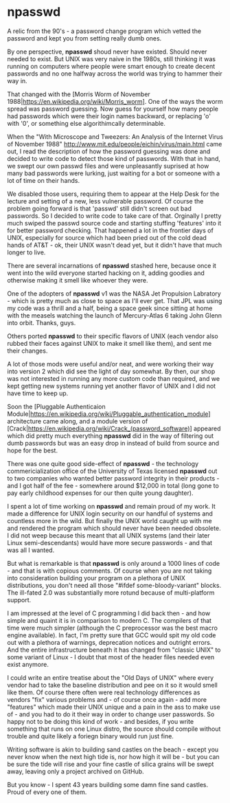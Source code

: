 # npasswd
A relic from the 90's - a password change program which vetted the password and kept you from setting really dumb ones.

By one perspective, **npasswd** shoud never have existed.  Should never needed to exist.  But UNIX was very naive in the 1980s, still thinking it was running on computers where people were smart enough to create decent passwords and no one halfway across the world was trying to hammer their way in.

That changed with the [Morris Worm of November 1988|https://en.wikipedia.org/wiki/Morris_worm].  One of the ways the worm spread was password guessing.  Now guess for yourself how many people had passwords which were their login names backward, or replacing 'o' with '0', or something else algorithimcally determinable. 

When the "With Microscope and Tweezers: An Analysis of the Internet Virus of November 1988" http://www.mit.edu/people/eichin/virus/main.html came out, I read the description of how the password guessing was done and decided to write code to detect those kind of passwords.  With that in hand, we swept our own passwd files and were unpleasantly suprised at how many bad passwords were lurking, just waiting for a bot or someone with a lot of time on their hands.

We disabled those users, requiring them to appear at the Help Desk for the lecture and setting of a new, less vulnerable password.  Of course the problem going forward is that 'passwd' still didn't screen out bad passwords.  So I decided to write code to take care of that.  Orginally I pretty much swiped the passwd source code and starting stuffing 'features' into it for better password checking.  That happened a lot in the frontier days of UNIX, especially for source which had been pried out of the cold dead hands of AT&T - ok, their UNIX wasn't dead yet, but it didn't have that much longer to live.

There are several incarnations of **npasswd** stashed here, because once it went into the wild everyone started hacking on it, adding goodies and otherwise making it smell like whoever they were.

One of the adopters of **npasswd** v1 was the NASA Jet Propulsion Labratory - which is pretty much as close to space as I'll ever get.  That JPL was using my code was a thrill and a half, being a space geek since sitting at home with the measels watching the launch of Mercury-Atlas 6 taking John Glenn into orbit.  Thanks, guys.

Others ported **npasswd** to their specific flavors of UNIX (each vendor also rubbed their faces against UNIX to make it smell like them), and sent me their changes. 

A lot of those mods were useful and/or neat, and were working their way into version 2 which did see the light of day somewhat.  By then, our shop was not interested in running any more custom code than required, and we kept getting new systems running yet another flavor of UNIX and I did not have time to keep up.

Soon the [Pluggable Authenticaion Module|https://en.wikipedia.org/wiki/Pluggable_authentication_module] architecture came along, and a module version of [Crack|https://en.wikipedia.org/wiki/Crack_(password_software)] appeared which did pretty much everything **npasswd** did in the way of filtering out dumb passwords but was an easy drop in instead of build from source and hope for the best.

There was one quite good side-effect of **npasswd** - the technology commericialization office of the University of Texas licensed **npasswd** out to two companies who wanted better password integrity in their products - and I got half of the fee - somewhere around $12,000 in total (long gone to pay early childhood expenses for our then quite young daughter).

I spent a lot of time working on **npasswd** and remain proud of my work.  It made a difference for UNIX login security on our handful of systems and countless more in the wild.  But finally the UNIX world caught up with me and rendered the program which should never have been needed obsolete.  I did not weep because this meant that all UNIX systems (and their later Linux semi-descendants) would have more secure passwords - and that was all I wanted.

But what is remarkable is that **npasswd** is only around a 1000 lines of code - and that is with copious comments.  Of course when you are not taking into consideration building your program on a plethora of UNIX distributions, you don't need all those "#ifdef some-bloody-variant" blocks.  The ill-fated 2.0 was substantially more rotund because of multi-platform support.   

I am impressed at the level of C programming I did back then - and how simple and quaint it is in comparison to modern C.  The compilers of that time were much simpler (although the C preprocessor was the best macro engine available).  In fact, I'm pretty sure that GCC would spit my old code out with a plethora of warnings, deprecation notices and outright errors.  And the entire infrastructure beneath it has changed from "classic UNIX" to some variant of Linux - I doubt that most of the header files needed even exist anymore.

I could write an entire treatise about the "Old Days of UNIX" where every vendor had to take the baseline distribution and pee on it so it would smell like them.  Of course there often were real technology differences as vendors "fix" various problems and - of course once again - add more "features" which made their UNIX unique and a pain in the ass to make use of - and you had to do it their way in order to change user passwords.  So happy not to be doing this kind of work - and besides, if you write something that runs on one Linux distro, the source should compile without trouble and quite likely a foriegn binary would run just fine.

Writing software is akin to building sand castles on the beach - except you never know when the next high tide is, nor how high it will be - but you can be sure the tide will rise and your fine castle of silica grains will be swept away, leaving only a project archived on GitHub.

But you know - I spent 43 years building some damn fine sand castles.  Proud of every one of them.

